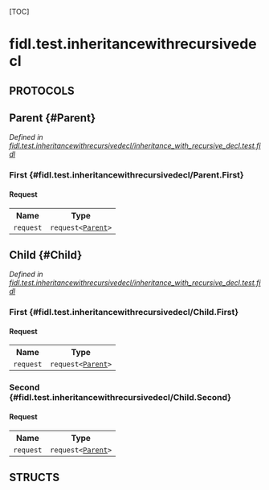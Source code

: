 [TOC]

# fidl.test.inheritancewithrecursivedecl


## **PROTOCOLS**

## Parent {#Parent}
*Defined in [fidl.test.inheritancewithrecursivedecl/inheritance_with_recursive_decl.test.fidl](https://fuchsia.googlesource.com/fuchsia/+/master/inheritance_with_recursive_decl.test.fidl#3)*


### First {#fidl.test.inheritancewithrecursivedecl/Parent.First}


#### Request
<table>
    <tr><th>Name</th><th>Type</th></tr>
    <tr>
            <td><code>request</code></td>
            <td>
                <code>request&lt;<a class='link' href='#Parent'>Parent</a>&gt;</code>
            </td>
        </tr></table>



## Child {#Child}
*Defined in [fidl.test.inheritancewithrecursivedecl/inheritance_with_recursive_decl.test.fidl](https://fuchsia.googlesource.com/fuchsia/+/master/inheritance_with_recursive_decl.test.fidl#7)*


### First {#fidl.test.inheritancewithrecursivedecl/Child.First}


#### Request
<table>
    <tr><th>Name</th><th>Type</th></tr>
    <tr>
            <td><code>request</code></td>
            <td>
                <code>request&lt;<a class='link' href='#Parent'>Parent</a>&gt;</code>
            </td>
        </tr></table>



### Second {#fidl.test.inheritancewithrecursivedecl/Child.Second}


#### Request
<table>
    <tr><th>Name</th><th>Type</th></tr>
    <tr>
            <td><code>request</code></td>
            <td>
                <code>request&lt;<a class='link' href='#Parent'>Parent</a>&gt;</code>
            </td>
        </tr></table>





## **STRUCTS**













